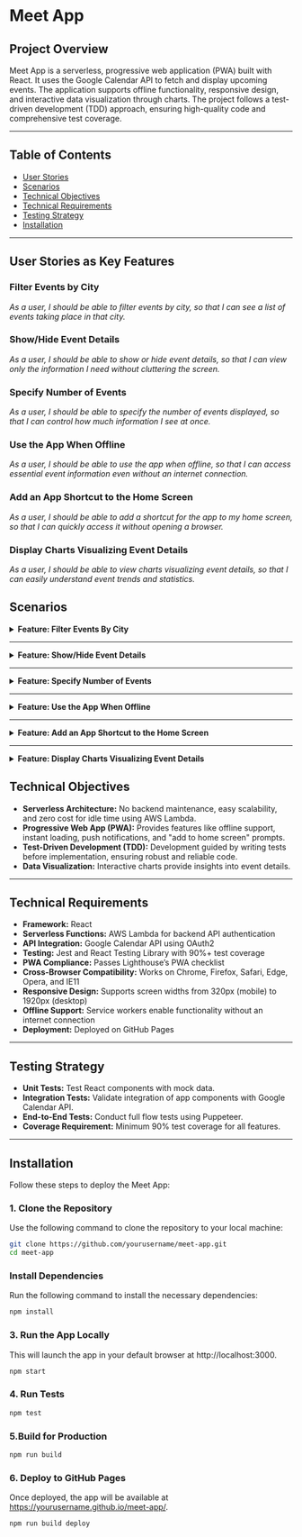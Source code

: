 # Meet App  

## **Project Overview**  
Meet App is a serverless, progressive web application (PWA) built with React. It uses the Google Calendar API to fetch and display upcoming events. The application supports offline functionality, responsive design, and interactive data visualization through charts. The project follows a test-driven development (TDD) approach, ensuring high-quality code and comprehensive test coverage.  

---

## Table of Contents  
- [User Stories](#user-stories)  
- [Scenarios](#scenarios)  
- [Technical Objectives](#technical-objectives)
- [Technical Requirements](#technical-requirements)
- [Testing Strategy](#testing-strategy)
- [Installation](#installation)  


---


## User Stories as Key Features

### **Filter Events by City**  
*As a user, I should be able to filter events by city, so that I can see a list of events taking place in that city.*  

### **Show/Hide Event Details**  
*As a user, I should be able to show or hide event details, so that I can view only the information I need without cluttering the screen.*  

### **Specify Number of Events**  
*As a user, I should be able to specify the number of events displayed, so that I can control how much information I see at once.*  

### **Use the App When Offline**  
*As a user, I should be able to use the app when offline, so that I can access essential event information even without an internet connection.*  

### **Add an App Shortcut to the Home Screen**  
*As a user, I should be able to add a shortcut for the app to my home screen, so that I can quickly access it without opening a browser.*  

### **Display Charts Visualizing Event Details**  
*As a user, I should be able to view charts visualizing event details, so that I can easily understand event trends and statistics.*  

## Scenarios  

<details>  
  <summary><b>Feature: Filter Events By City</b></summary>  

  #### **Scenario: When user hasn’t searched for a city, show upcoming events from all cities**  
  - **Given:** The user has not entered a city in the search bar  
  - **When:** The event list is displayed  
  - **Then:** The app should show upcoming events from all cities  

  #### **Scenario: User should see a list of suggestions when they search for a city**  
  - **Given:** The user is on the events search page  
  - **When:** The user starts typing a city name in the search bar  
  - **Then:** The app should display a list of suggested cities matching the input  

  #### **Scenario: User can select a city from the suggested list**  
  - **Given:** The user sees a list of suggested cities  
  - **When:** The user clicks on a city from the list  
  - **Then:** The app should filter and display upcoming events only from the selected city  

</details>  

---

<details>  
  <summary><b>Feature: Show/Hide Event Details</b></summary>  

  #### **Scenario: An event element is collapsed by default**  
  - **Given:** The user opens the events app  
  - **When:** The event list is displayed  
  - **Then:** Each event element should be collapsed by default  

  #### **Scenario: User can expand an event to see details**  
  - **Given:** The user sees a list of events  
  - **When:** The user clicks on an event  
  - **Then:** The event details should be expanded and visible  

  #### **Scenario: User can collapse an event to hide details**  
  - **Given:** The event details are expanded  
  - **When:** The user clicks on the expanded event  
  - **Then:** The event details should be collapsed and hidden  

</details>  

---

<details>  
  <summary><b>Feature: Specify Number of Events</b></summary>  

  #### **Scenario: When user hasn’t specified a number, 32 events are shown by default**  
  - **Given:** The user opens the events app  
  - **And:** The user has not specified a number of events to display  
  - **When:** The event list is loaded  
  - **Then:** 32 events should be displayed by default  

  #### **Scenario: User can change the number of events displayed**  
  - **Given:** The user sees a list of events  
  - **When:** The user specifies the number of events to display  
  - **Then:** The event list should update to show the specified number of events  

</details>  

---

<details>  
  <summary><b>Feature: Use the App When Offline</b></summary>  

  #### **Scenario: Show cached data when there’s no internet connection**  
  - **Given:** The user has previously accessed event data  
  - **And:** The user is offline  
  - **When:** The user opens the events app  
  - **Then:** The app should display cached event data  

  #### **Scenario: Show error when user changes search settings (city, number of events)**  
  - **Given:** The user is offline  
  - **When:** The user tries to change search settings such as city or number of events  
  - **Then:** The app should display an error message indicating that the action requires an internet connection  

</details>  

---

<details>  
  <summary><b>Feature: Add an App Shortcut to the Home Screen</b></summary>  

  #### **Scenario: User can install the meet app as a shortcut on their device home screen**  
  - **Given:** The user is using a compatible browser or device  
  - **When:** The user chooses to install the meet app  
  - **Then:** The app should prompt the user to add a shortcut to their device home screen  
  - **And:** The shortcut should be visible on the home screen after installation  

</details>  

---

<details>  
  <summary><b>Feature: Display Charts Visualizing Event Details</b></summary>  

  #### **Scenario: Show a chart with the number of upcoming events in each city**  
  - **Given:** The user has opened the events app  
  - **And:** The app has access to event data  
  - **When:** The user views the event statistics page  
  - **Then:** The app should display a chart showing the number of upcoming events in each city  

</details>  


## **Technical Objectives**  
- **Serverless Architecture:** No backend maintenance, easy scalability, and zero cost for idle time using AWS Lambda.  
- **Progressive Web App (PWA):** Provides features like offline support, instant loading, push notifications, and "add to home screen" prompts.  
- **Test-Driven Development (TDD):** Development guided by writing tests before implementation, ensuring robust and reliable code.  
- **Data Visualization:** Interactive charts provide insights into event details.  

---

## **Technical Requirements**  
- **Framework:** React  
- **Serverless Functions:** AWS Lambda for backend API authentication  
- **API Integration:** Google Calendar API using OAuth2  
- **Testing:** Jest and React Testing Library with 90%+ test coverage  
- **PWA Compliance:** Passes Lighthouse’s PWA checklist  
- **Cross-Browser Compatibility:** Works on Chrome, Firefox, Safari, Edge, Opera, and IE11  
- **Responsive Design:** Supports screen widths from 320px (mobile) to 1920px (desktop)  
- **Offline Support:** Service workers enable functionality without an internet connection  
- **Deployment:** Deployed on GitHub Pages  

---

## **Testing Strategy**  
- **Unit Tests:** Test React components with mock data.  
- **Integration Tests:** Validate integration of app components with Google Calendar API.  
- **End-to-End Tests:** Conduct full flow tests using Puppeteer.  
- **Coverage Requirement:** Minimum 90% test coverage for all features.  

---

## **Installation**  

Follow these steps to deploy the Meet App:  

### **1. Clone the Repository**  
Use the following command to clone the repository to your local machine:  

```bash
git clone https://github.com/yourusername/meet-app.git
cd meet-app
 ```
### **Install Dependencies** 
Run the following command to install the necessary dependencies:
```bash 
npm install
```
### **3. Run the App Locally**
This will launch the app in your default browser at http://localhost:3000.

```bash
npm start
```
### **4. Run Tests**
```bash
npm test 
```
### **5.Build for Production**
```bash
npm run build 
```
### **6. Deploy to GitHub Pages**
Once deployed, the app will be available at https://yourusername.github.io/meet-app/.
```bash
npm run build deploy
```

